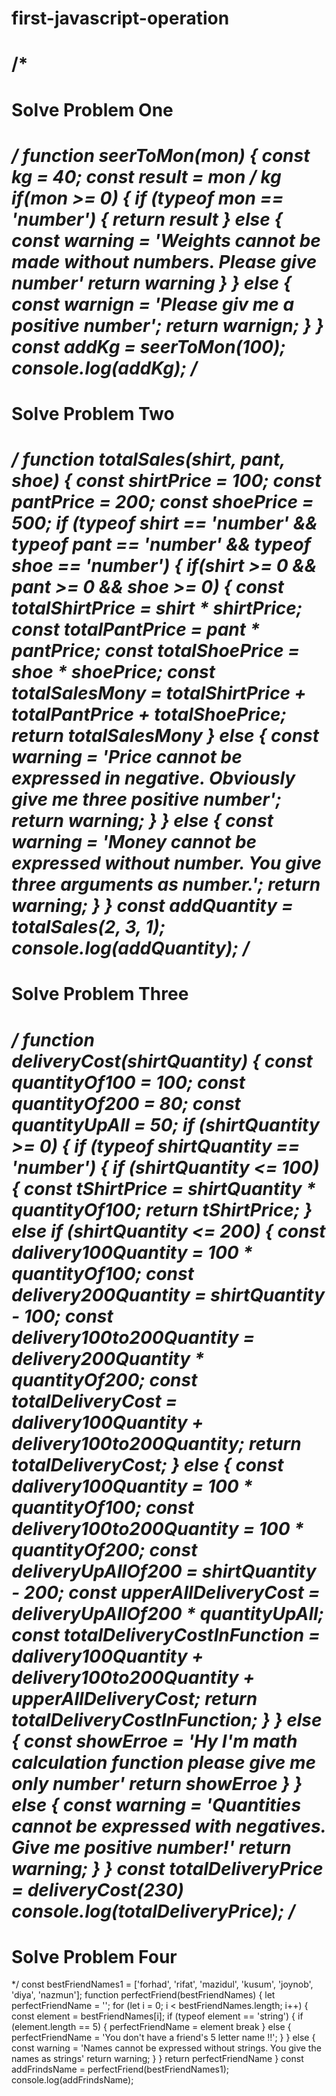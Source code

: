# first-javascript-operation












/*
============================
Solve Problem One
============================
*/
function seerToMon(mon) {
const kg = 40;
const result = mon / kg
if(mon >= 0) {
if (typeof mon == 'number') {
return result
} else {
const warning = 'Weights cannot be made without numbers. Please give number'
return warning
}
} else {
const warnign = 'Please giv me a positive number';
return warnign;
}
}
const addKg = seerToMon(100);
console.log(addKg);
/*
============================
Solve Problem Two
============================
*/
function totalSales(shirt, pant, shoe) {
const shirtPrice = 100;
const pantPrice = 200;
const shoePrice = 500;
if (typeof shirt == 'number' && typeof pant == 'number' && typeof shoe == 'number') {
if(shirt >= 0 && pant >= 0 && shoe >= 0) {
const totalShirtPrice = shirt * shirtPrice;
const totalPantPrice = pant * pantPrice;
const totalShoePrice = shoe * shoePrice;
const totalSalesMony = totalShirtPrice + totalPantPrice + totalShoePrice;
return totalSalesMony
} else {
const warning = 'Price cannot be expressed in negative. Obviously give me three positive number';
return warning;
}
} else {
const warning = 'Money cannot be expressed without number. You give three arguments as number.';
return warning;
}
}
const addQuantity = totalSales(2, 3, 1);
console.log(addQuantity);
/*
============================
Solve Problem Three
============================
*/
function deliveryCost(shirtQuantity) {
const quantityOf100 = 100;
const quantityOf200 = 80;
const quantityUpAll = 50;
if (shirtQuantity >= 0) {
if (typeof shirtQuantity == 'number') {
if (shirtQuantity <= 100) {
const tShirtPrice = shirtQuantity * quantityOf100;
return tShirtPrice;
} else if (shirtQuantity <= 200) {
const dalivery100Quantity = 100 * quantityOf100;
const delivery200Quantity = shirtQuantity - 100;
const delivery100to200Quantity = delivery200Quantity * quantityOf200;
const totalDeliveryCost = dalivery100Quantity + delivery100to200Quantity;
return totalDeliveryCost;
} else {
const dalivery100Quantity = 100 * quantityOf100;
const delivery100to200Quantity = 100 * quantityOf200;
const deliveryUpAllOf200 = shirtQuantity - 200;
const upperAllDeliveryCost = deliveryUpAllOf200 * quantityUpAll;
const totalDeliveryCostInFunction = dalivery100Quantity + delivery100to200Quantity + upperAllDeliveryCost;
return totalDeliveryCostInFunction;
}
} else {
const showErroe = 'Hy I\'m math calculation function please give me only number'
return showErroe
}
} else {
const warning = 'Quantities cannot be expressed with negatives. Give me positive number!'
return warning;
}
}
const totalDeliveryPrice = deliveryCost(230)
console.log(totalDeliveryPrice);
/*
============================
Solve Problem Four
============================
*/
const bestFriendNames1 = ['forhad', 'rifat', 'mazidul', 'kusum', 'joynob', 'diya', 'nazmun'];
function perfectFriend(bestFriendNames) {
let perfectFriendName = '';
for (let i = 0; i < bestFriendNames.length; i++) {
const element = bestFriendNames[i];
if (typeof element == 'string') {
if (element.length == 5) {
perfectFriendName = element
break
} else {
perfectFriendName = 'You don\'t have a friend\'s 5 letter name !!';
}
} else {
const warning = 'Names cannot be expressed without strings. You give the names as strings'
return warning;
}
}
return perfectFriendName
}
const addFrindsName = perfectFriend(bestFriendNames1);
console.log(addFrindsName);
